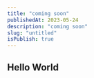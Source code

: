```yaml
---
title: "coming soon"
publishedAt: 2023-05-24
description: "coming soon"
slug: "untitled"
isPublish: true
---
```


## Hello World
